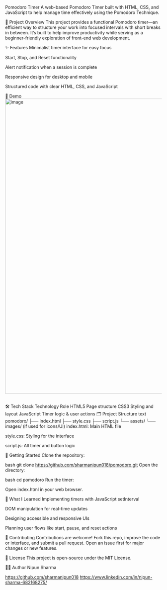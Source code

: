 Pomodoro Timer
A web-based Pomodoro Timer built with HTML, CSS, and JavaScript to help manage time effectively using the Pomodoro Technique.

🚀 Project Overview
This project provides a functional Pomodoro timer—an efficient way to structure your work into focused intervals with short breaks in between. It’s built to help improve productivity while serving as a beginner-friendly exploration of front-end web development.

✨ Features
Minimalist timer interface for easy focus

Start, Stop, and Reset functionality

Alert notification when a session is complete

Responsive design for desktop and mobile

Structured code with clear HTML, CSS, and JavaScript

📸 Demo
<br>
<img width="1884" height="949" alt="image" src="https://github.com/user-attachments/assets/dc045041-67bd-401e-a1f0-b573417fdc76" />


<br>
🛠️ Tech Stack
Technology	Role
HTML5	Page structure
CSS3	Styling and layout
JavaScript	Timer logic & user actions
🗂️ Project Structure
text
pomodoro/
├── index.html
├── style.css
├── script.js
└── assets/
    └── images/   (if used for icons/UI)
index.html: Main HTML file

style.css: Styling for the interface

script.js: All timer and button logic



🌱 Getting Started
Clone the repository:

bash
git clone https://github.com/sharmanipun018/pomodoro.git
Open the directory:

bash
cd pomodoro
Run the timer:

Open index.html in your web browser.

🎯 What I Learned
Implementing timers with JavaScript setInterval

DOM manipulation for real-time updates

Designing accessible and responsive UIs

Planning user flows like start, pause, and reset actions

🤝 Contributing
Contributions are welcome! Fork this repo, improve the code or interface, and submit a pull request. Open an issue first for major changes or new features.

📄 License
This project is open-source under the MIT License.

🙋‍♀️ Author
Nipun Sharma

https://github.com/sharmanipun018
https://www.linkedin.com/in/nipun-sharma-682168275/
